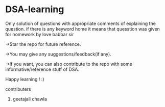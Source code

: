 # DSA-learning

Only solution of questions with appropriate comments of explaining the question.
if there is any keyword home it means that quesstion was given for homework by love babbar sir 

->Star the repo for future reference.

->You may give any suggestions/feedback(if any).

->If you want, you can also contribute to the repo with some informative/reference stuff of DSA.

Happy learning ! :)

contributers
1. geetajali chawla 

